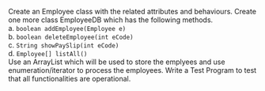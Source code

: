 Create an Employee class with the related attributes and behaviours. Create one more class EmployeeDB which has the following methods. 
<br/>
a. `boolean addEmployee(Employee e)` <br/>
b.  `boolean deleteEmployee(int eCode)`<br/> 
c.  `String showPaySlip(int eCode)` <br/>
d.  `Employee[] listAll()`<br/>
Use an ArrayList which will be used to store the emplyees and use enumeration/iterator to process the employees. Write a Test Program to test that all functionalities are operational.